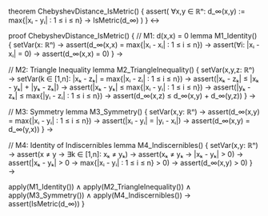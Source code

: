 theorem ChebyshevDistance_IsMetric() {
  assert(
    ∀x,y ∈ ℝⁿ: d_∞(x,y) := max{|xᵢ - yᵢ| : 1 ≤ i ≤ n} → IsMetric(d_∞)
  )
} ↔

proof ChebyshevDistance_IsMetric() {
  // M1: d(x,x) = 0
  lemma M1_Identity() {
    setVar(x: ℝⁿ) →
    assert(d_∞(x,x) = max{|xᵢ - xᵢ| : 1 ≤ i ≤ n}) →
    assert(∀i: |xᵢ - xᵢ| = 0) →
    assert(d_∞(x,x) = 0)
  } →

  // M2: Triangle Inequality
  lemma M2_TriangleInequality() {
    setVar(x,y,z: ℝⁿ) →
    setVar(k ∈ [1,n]: |xₖ - zₖ| = max{|xᵢ - zᵢ| : 1 ≤ i ≤ n}) →
    assert(|xₖ - zₖ| ≤ |xₖ - yₖ| + |yₖ - zₖ|) →
    assert(|xₖ - yₖ| ≤ max{|xᵢ - yᵢ| : 1 ≤ i ≤ n}) →
    assert(|yₖ - zₖ| ≤ max{|yᵢ - zᵢ| : 1 ≤ i ≤ n}) →
    assert(d_∞(x,z) ≤ d_∞(x,y) + d_∞(y,z))
  } →

  // M3: Symmetry
  lemma M3_Symmetry() {
    setVar(x,y: ℝⁿ) →
    assert(d_∞(x,y) = max{|xᵢ - yᵢ| : 1 ≤ i ≤ n}) →
    assert(|xᵢ - yᵢ| = |yᵢ - xᵢ|) →
    assert(d_∞(x,y) = d_∞(y,x))
  } →

  // M4: Identity of Indiscernibles
  lemma M4_Indiscernibles() {
    setVar(x,y: ℝⁿ) →
    assert(x ≠ y → ∃k ∈ [1,n]: xₖ ≠ yₖ) →
    assert(xₖ ≠ yₖ → |xₖ - yₖ| > 0) →
    assert(|xₖ - yₖ| > 0 → max{|xᵢ - yᵢ| : 1 ≤ i ≤ n} > 0) →
    assert(d_∞(x,y) > 0)
  } →

  apply(M1_Identity()) ∧
  apply(M2_TriangleInequality()) ∧
  apply(M3_Symmetry()) ∧
  apply(M4_Indiscernibles()) →
  assert(IsMetric(d_∞))
}